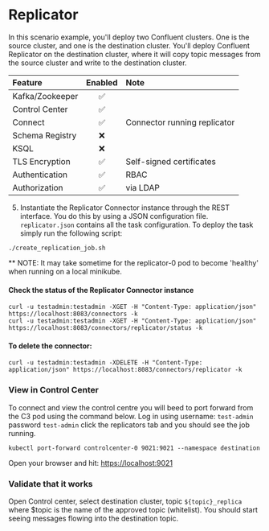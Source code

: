 # Replicator

In this scenario example, you'll deploy two Confluent clusters. One is the source cluster, and one is the destination cluster. You'll deploy Confluent Replicator on the destination cluster, where it will copy topic messages from the source cluster and write to the destination cluster.


| Feature          | Enabled | Note                         |
|:-----------------|:-------:|:-----------------------------|
| Kafka/Zookeeper  |    ✅    |                              |
| Control Center   |    ✅    |                              |
| Connect          |    ✅    | Connector running replicator |
| Schema Registry  |    ❌    |                              |
| KSQL             |    ❌    |                              |
| TLS Encryption   |    ✅    | Self-signed certificates     |
| Authentication   |    ✅    | RBAC                         |
| Authorization    |    ✅    | via LDAP                     |



5. Instantiate the Replicator Connector instance through the REST interface. You do this by using a JSON configuration file. `replicator.json` contains all the task configuration. To deploy the task simply run the following script:
```shell
./create_replication_job.sh
```

** NOTE: It may take sometime for the replicator-0 pod to become 'healthy' when running on a local minikube.

#### Check the status of the Replicator Connector instance
```
curl -u testadmin:testadmin -XGET -H "Content-Type: application/json" https://localhost:8083/connectors -k
curl -u testadmin:testadmin -XGET -H "Content-Type: application/json" https://localhost:8083/connectors/replicator/status -k
```

#### To delete the connector:

```
curl -u testadmin:testadmin -XDELETE -H "Content-Type: application/json" https://localhost:8083/connectors/replicator -k
```

### View in Control Center

To connect and view the control centre you will beed to port forward from the C3 pod using the command below. Log in using username: `test-admin` password `test-admin` click the replicators tab and you should see the job running.
```shell
kubectl port-forward controlcenter-0 9021:9021 --namespace destination
```

Open your browser and hit: [https://localhost:9021](https://localhost:9021)
### Validate that it works

Open Control center, select destination cluster, topic `${topic}_replica` where $topic is the name of the approved topic (whitelist).
You should start seeing messages flowing into the destination topic.

